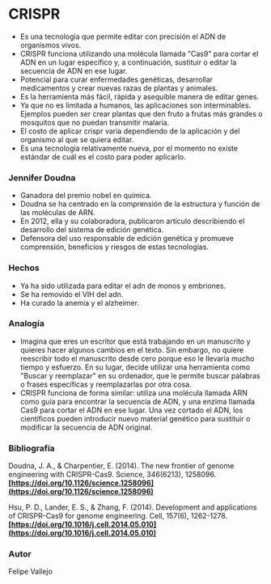 # CRISPR

- Es una tecnología que permite editar con precisión el ADN de organismos vivos.
- CRISPR funciona utilizando una molécula llamada "Cas9" para cortar el ADN en un lugar específico y, a continuación, sustituir o editar la secuencia de ADN en ese lugar.
- Potencial para curar enfermedades genéticas, desarrollar medicamentos y crear nuevas razas de plantas y animales.
- Es la herramienta más fácil, rápida y asequible manera de editar genes.
- Ya que no es limitada a humanos, las aplicaciones son interminables. Ejemplos pueden ser crear plantas que den fruto a frutas más grandes o mosquitos que no puedan transmitir malaria.
- El costo de aplicar crispr varía dependiendo de la aplicación y del organismo al que se quiera editar.
- Es una tecnología relativamente nueva, por el momento no existe estándar de cuál es el costo para poder aplicarlo.

### Jennifer Doudna

- Ganadora del premio nobel en química.
- Doudna se ha centrado en la comprensión de la estructura y función de las moléculas de ARN.
- En 2012, ella y su colaboradora, publicaron artículo describiendo el desarrollo del sistema de edición genética.
- Defensora del uso responsable de edición genética y promueve comprensión, beneficios y riesgos de estas tecnologías.

### Hechos

- Ya ha sido utilizada para editar el adn de monos y embriones.
- Se ha removido el VIH del adn.
- Ha curado la anemia y el alzheimer.

### Analogía

- Imagina que eres un escritor que está trabajando en un manuscrito y quieres hacer algunos cambios en el texto. Sin embargo, no quiere reescribir todo el manuscrito desde cero porque eso le llevaría mucho tiempo y esfuerzo. En su lugar, decide utilizar una herramienta como "Buscar y reemplazar" en su ordenador, que le permite buscar palabras o frases específicas y reemplazarlas por otra cosa.
- CRISPR funciona de forma similar: utiliza una molécula llamada ARN como guía para encontrar la secuencia de ADN, y una enzima llamada Cas9 para cortar el ADN en ese lugar. Una vez cortado el ADN, los científicos pueden introducir nuevo material genético para sustituir o modificar la secuencia de ADN original.

### Bibliografía

Doudna, J. A., & Charpentier, E. (2014). The new frontier of genome engineering with CRISPR-Cas9. Science, 346(6213), 1258096. **[https://doi.org/10.1126/science.1258096](https://doi.org/10.1126/science.1258096)**

Hsu, P. D., Lander, E. S., & Zhang, F. (2014). Development and applications of CRISPR-Cas9 for genome engineering. Cell, 157(6), 1262-1278. **[https://doi.org/10.1016/j.cell.2014.05.010](https://doi.org/10.1016/j.cell.2014.05.010)**

### Autor

Felipe Vallejo
